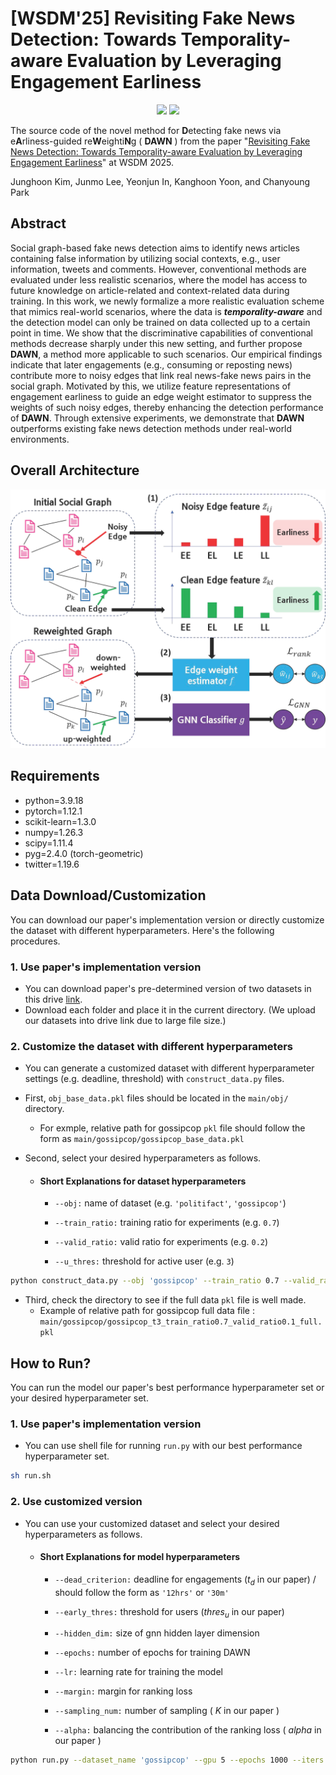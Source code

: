 # [WSDM'25] Revisiting Fake News Detection: Towards Temporality-aware Evaluation by Leveraging Engagement Earliness

<p align="center">   
    <a href="https://pytorch.org/" alt="PyTorch">
      <img src="https://img.shields.io/badge/PyTorch-%23EE4C2C.svg?e&logo=PyTorch&logoColor=white" /></a>
    <a href="https://www.wsdm-conference.org/2025/" alt="Conference">
        <img src="https://img.shields.io/badge/WSDM'25-brightgreen" /></a>
</p>

The source code of the novel method for **D**etecting fake news via e**A**rliness-guided re**W**eighti**N**g ( **DAWN** ) from the paper "[Revisiting Fake News Detection: Towards Temporality-aware Evaluation by Leveraging Engagement Earliness]()" at WSDM 2025.

Junghoon Kim, Junmo Lee, Yeonjun In, Kanghoon Yoon, and Chanyoung Park

## Abstract
Social graph-based fake news detection aims to identify news articles containing false information by utilizing social contexts, e.g., user information, tweets and comments. However, conventional methods are evaluated under less realistic scenarios, where the model has access to future knowledge on article-related and context-related data during training. In this work, we newly formalize a more realistic evaluation scheme that mimics real-world scenarios, where the data is ***temporality-aware*** and the detection model can only be trained on data collected up to a certain point in time. We show that the discriminative capabilities of conventional methods decrease sharply under this new setting, and further propose **DAWN**, a method more applicable to such scenarios. Our empirical findings indicate that later engagements (e.g., consuming or reposting news) contribute more to noisy edges that link real news-fake news pairs in the social graph. Motivated by this, we utilize feature representations of engagement earliness to guide an edge weight estimator to suppress the weights of such noisy edges, thereby enhancing the detection performance of **DAWN**. Through extensive experiments, we demonstrate that **DAWN** outperforms existing fake news detection methods under real-world environments.

## Overall Architecture
<p align="center"><img width="600" src="./images/architecture.png"></p>

## Requirements
- python=3.9.18
- pytorch=1.12.1
- scikit-learn=1.3.0
- numpy=1.26.3
- scipy=1.11.4 
- pyg=2.4.0 (torch-geometric)
- twitter=1.19.6

## Data Download/Customization

You can download our paper's implementation version or directly customize the dataset with different hyperparameters. Here's the following procedures.

### 1. Use paper's implementation version

- You can download paper's pre-determined version of two datasets in this drive [link](https://drive.google.com/drive/folders/1YbHgef66Jkf_0EaT7GTWm8VmEb3eSEi7?usp=sharing).
- Download each folder and place it in the current directory. (We upload our datasets into drive link due to large file size.)

### 2. Customize the dataset with different hyperparameters

- You can generate a customized dataset with different hyperparameter settings (e.g. deadline, threshold) with ```construct_data.py``` files. 

- First, `obj_base_data.pkl` files should be located in the `main/obj/` directory.
  * For exmple, relative path for gossipcop `pkl` file should follow the form as `main/gossipcop/gossipcop_base_data.pkl`

- Second, select your desired hyperparameters as follows.

  * #### Short Explanations for dataset hyperparameters

    * `--obj:` name of dataset (e.g. `'politifact'`, `'gossipcop'`)

    * `--train_ratio:` training ratio for experiments (e.g. `0.7`)

    * `--valid_ratio:` valid ratio for experiments (e.g. `0.2`)

    * `--u_thres:` threshold for active user (e.g. `3`)

```bash
python construct_data.py --obj 'gossipcop' --train_ratio 0.7 --valid_ratio 0.2 --u_thres 3
```

- Third, check the directory to see if the full data `pkl` file is well made.
  * Example of relative path for gossipcop full data file : `main/gossipcop/gossipcop_t3_train_ratio0.7_valid_ratio0.1_full.pkl`

## How to Run?
You can run the model our paper's best performance hyperparameter set or your desired hyperparameter set.

### 1. Use paper's implementation version

- You can use shell file for running ```run.py``` with our best performance hyperparameter set.
```bash
sh run.sh
```

### 2. Use customized version

- You can use your customized dataset and select your desired hyperparameters as follows.

  * #### Short Explanations for model hyperparameters

    * `--dead_criterion:` deadline for engagements ($t_d$ in our paper) / should follow the form as `'12hrs'` or `'30m'`

    * `--early_thres:` threshold for users ($thres_u$ in our paper)

    * `--hidden_dim:` size of gnn hidden layer dimension

    * `--epochs:`  number of epochs for training DAWN

    * `--lr:` learning rate for training the model  

    * `--margin:` margin for ranking loss 

    * `--sampling_num:` number of sampling ( $K$ in our paper ) 

    * `--alpha:` balancing the contribution of the ranking loss ( $alpha$ in our paper ) 

```bash
python run.py --dataset_name 'gossipcop' --gpu 5 --epochs 1000 --iters 5 --dead_criterion "12hrs" --early_thres 0.7 --sampling_num 10000 --margin 0.0 --alpha 0.3
```




